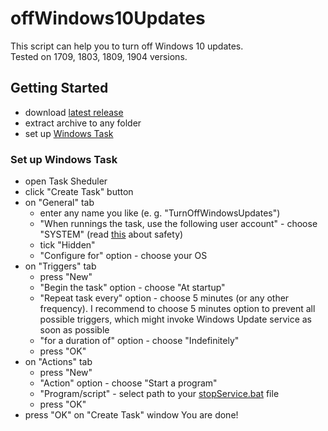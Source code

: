 # offWindows10Updates

This script can help you to turn off Windows 10 updates.  
Tested on 1709, 1803, 1809, 1904 versions.

## Getting Started

* download [latest release](https://github.com/Tarasovych/offWindows10Updates/releases/tag/1.0)
* extract archive to any folder
* set up [Windows Task](#set-up-windows-task)

### Set up Windows Task

* open Task Sheduler
* click "Create Task" button
* on "General" tab
  * enter any name you like (e. g. "TurnOffWindowsUpdates")
  * "When runnings the task, use the following user account" - choose "SYSTEM" (read [this](https://superuser.com/a/1168592/739412) about safety)
  * tick "Hidden"
  * "Configure for" option - choose your OS
* on "Triggers" tab
  * press "New"
  * "Begin the task" option - choose "At startup"
  * "Repeat task every" option - choose 5 minutes (or any other frequency). I recommend to choose 5 minutes option to prevent all possible triggers, which might invoke Windows Update service as soon as possible
  * "for a duration of" option - choose "Indefinitely"
  * press "OK"
* on "Actions" tab
  * press "New"
  * "Action" option - choose "Start a program"
  * "Program/script" - select path to your [stopService.bat](stopService.bat) file
  * press "OK"
* press "OK" on "Create Task" window
You are done!

